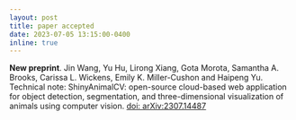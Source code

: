```yaml
---
layout: post
title: paper accepted
date: 2023-07-05 13:15:00-0400
inline: true
---
```


<strong>New preprint</strong>. Jin Wang, Yu Hu, Lirong Xiang, Gota Morota, Samantha A. Brooks, Carissa L. Wickens, Emily K. Miller-Cushon and Haipeng Yu. Technical note: ShinyAnimalCV: open-source cloud-based web application for object detection, segmentation, and three-dimensional visualization of animals using computer vision. [doi: arXiv:2307.14487](https://arxiv.org/abs/2307.14487)